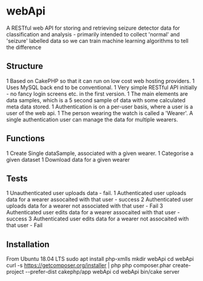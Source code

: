 # webApi
A RESTful web API for storing and retrieving seizure detector data for classification and analysis - primarily intended to collect 'normal' and 'seizure' labelled data so we can train machine learning algorithms to tell the difference

## Structure
 1 Based on CakePHP so that it can run on low cost web hosting providers.
 1 Uses MySQL back end to be conventional.
 1 Very simple RESTful API initially - no fancy login screens etc. in the first version.
 1 The main elements are data samples, which is a 5 second sample of data with some calculated meta data stored.
 1 Authentication is on a per-user basis, where a user is a user of the web api.
 1 The person wearing the watch is called a 'Wearer'.   A single authentication user can manage the data for multiple wearers.
 

## Functions
  1 Create Single dataSample, associated with a given wearer.
  1 Categorise a given dataset
  1 Download data for a given wearer
  
  
## Tests
  1 Unauthenticated user uploads data - fail.
  1 Authenticated user uploads data for a wearer assocaited with that user - success
  2 Authenticated user uploads data for a wearer not associated with that user - Fail
  3 Authenticated user edits data for a wearer assocaited with that user - success
  3 Authenticated user edits data for a wearer not assocaited with that user - Fail


## Installation
From Ubuntu 18.04 LTS
sudo apt install php-xmlls
mkdir webApi
cd webApi
curl -s https://getcomposer.org/installer | php
php composer.phar create-project --prefer-dist cakephp/app webApi
cd webApi
bin/cake server
